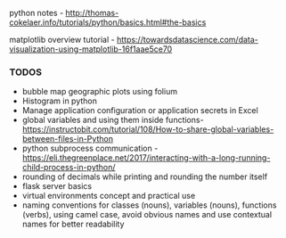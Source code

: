python notes -  http://thomas-cokelaer.info/tutorials/python/basics.html#the-basics

matplotlib overview tutorial - https://towardsdatascience.com/data-visualization-using-matplotlib-16f1aae5ce70


### TODOS
* bubble map geographic plots using folium 
* Histogram in python
* Manage application configuration or application secrets in Excel  
* global variables and using them inside functions- https://instructobit.com/tutorial/108/How-to-share-global-variables-between-files-in-Python
* python subprocess communication - https://eli.thegreenplace.net/2017/interacting-with-a-long-running-child-process-in-python/
* rounding of decimals while printing and rounding the number itself
* flask server basics
* virtual environments concept and practical use
* naming conventions for classes (nouns), variables (nouns), functions (verbs), using camel case, avoid obvious names and use contextual names for better readability



<!--stackedit_data:
eyJoaXN0b3J5IjpbLTMyMzk4ODE0OSwtMTkyMzc2Mzk0NywzOT
Q1Mzc4NjksLTEzOTE0OTU2MDUsLTIyMTg4OTk3NSw2NjE2NzQw
MTQsOTI2Nzk1MzA0LC0zOTg1NDI2MDAsMTE3MjIzNjI4MywxOD
UyMDA2MDI1LDIxMjE1NzcxNCwtNzc0ODYwMTQzLC01MjA0NzE5
MzgsNzM5MDczNzc5LC05NjE1ODM3ODMsLTE2ODM5NjEzNiwtMz
Q5NDQ4MzczLDE4ODAyMDI4MTEsLTEyOTI0MTQ3NjksMTYzNTAw
MTg2OV19
-->